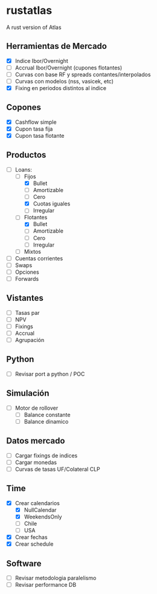 # rustatlas

A rust version of Atlas

## Herramientas de Mercado

- [X] Indice Ibor/Overnight
- [ ] Accrual Ibor/Overnight (cupones flotantes)
- [ ] Curvas con base RF y spreads contantes/interpolados
- [ ] Curvas con modelos (nss, vasicek, etc)
- [X] Fixing en periodos distintos al indice

## Copones

- [X] Cashflow simple
- [X] Cupon tasa fija
- [X] Cupon tasa flotante

## Productos

- [ ] Loans:
  - [ ] Fijos
    - [X] Bullet
    - [ ] Amortizable
    - [ ] Cero
    - [X] Cuotas iguales
    - [ ] Irregular
  - [ ] Flotantes
    - [X] Bullet
    - [ ] Amortizable
    - [ ] Cero
    - [ ] Irregular
  - [ ] Mixtos
- [ ] Cuentas corrientes
- [ ] Swaps
- [ ] Opciones
- [ ] Forwards

## Vistantes

- [ ] Tasas par
- [ ] NPV
- [ ] Fixings
- [ ] Accrual
- [ ] Agrupación

## Python

- [ ] Revisar port a python / POC

## Simulación

- [ ] Motor de rollover
  - [ ] Balance constante
  - [ ] Balance dinamico

## Datos mercado

- [ ] Cargar fixings de indices
- [ ] Cargar monedas
- [ ] Curvas de tasas UF/Colateral CLP

## Time

- [X] Crear calendarios
  - [X] NullCalendar
  - [X] WeekendsOnly
  - [ ] Chile
  - [ ] USA

- [X] Crear fechas
- [X] Crear schedule

## Software

- [ ] Revisar metodologia paralelismo
- [ ] Revisar performance DB
